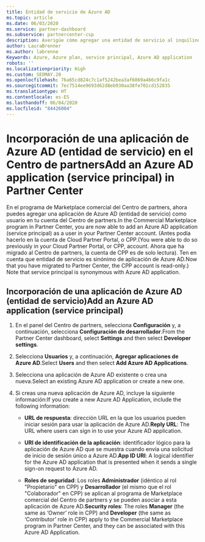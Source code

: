```yaml
---
title: Entidad de servicio de Azure AD
ms.topic: article
ms.date: 06/03/2020
ms.service: partner-dashboard
ms.subservice: partnercenter-csp
description: Averigüe cómo agregar una entidad de servicio al inquilino de Azure AD. Esta acción implica la incorporación de una aplicación de Azure AD (entidad de servicio) en el Centro de partners.
author: LauraBrenner
ms.author: labrenne
Keywords: Azure, Azure plan, service principal, Azure AD application
robots: ''
ms.localizationpriority: High
ms.custom: SEOMAY.20
ms.openlocfilehash: 76a65cd824c7c1af5242bea3af6069a466c9fa1c
ms.sourcegitcommit: 7ec7514ee9693d62d8eb930aa38fe701cd152835
ms.translationtype: HT
ms.contentlocale: es-ES
ms.lasthandoff: 06/04/2020
ms.locfileid: "84426004"
---
```

# <a name="add-an-azure-ad-application-service-principal-in-partner-center"></a><span data-ttu-id="1cd44-105">Incorporación de una aplicación de Azure AD (entidad de servicio) en el Centro de partners</span><span class="sxs-lookup"><span data-stu-id="1cd44-105">Add an Azure AD application (service principal) in Partner Center</span></span>

<span data-ttu-id="1cd44-106">En el programa de Marketplace comercial del Centro de partners, ahora puedes agregar una aplicación de Azure AD (entidad de servicio) como usuario en tu cuenta del Centro de partners.</span><span class="sxs-lookup"><span data-stu-id="1cd44-106">In the Commercial Marketplace program in Partner Center, you are now able to add an Azure AD application (service principal) as a user in your Partner Center account.</span></span> <span data-ttu-id="1cd44-107">(Antes podía hacerlo en la cuenta de Cloud Partner Portal, o CPP.</span><span class="sxs-lookup"><span data-stu-id="1cd44-107">(You were able to do so previously in your Cloud Partner Portal, or CPP, account.</span></span> <span data-ttu-id="1cd44-108">Ahora que ha migrado al Centro de partners, la cuenta de CPP es de solo lectura). Ten en cuenta que entidad de servicio es sinónimo de aplicación de Azure AD.</span><span class="sxs-lookup"><span data-stu-id="1cd44-108">Now that you have migrated to Partner Center, the CPP account is read-only.) Note that service principal is synonymous with Azure AD application.</span></span>

## <a name="add-an-azure-ad-application-service-principal"></a><span data-ttu-id="1cd44-109">Incorporación de una aplicación de Azure AD (entidad de servicio)</span><span class="sxs-lookup"><span data-stu-id="1cd44-109">Add an Azure AD application (service principal)</span></span>

1. <span data-ttu-id="1cd44-110">En el panel del Centro de partners, selecciona **Configuración** y, a continuación, selecciona **Configuración de desarrollador**.</span><span class="sxs-lookup"><span data-stu-id="1cd44-110">From the Partner Center dashboard, select **Settings** and then select **Developer settings**.</span></span>

2. <span data-ttu-id="1cd44-111">Selecciona **Usuarios** y, a continuación, **Agregar aplicaciones de Azure AD**.</span><span class="sxs-lookup"><span data-stu-id="1cd44-111">Select **Users** and then select **Add Azure AD Applications**.</span></span>

3. <span data-ttu-id="1cd44-112">Selecciona una aplicación de Azure AD existente o crea una nueva.</span><span class="sxs-lookup"><span data-stu-id="1cd44-112">Select an existing Azure AD application or create a new one.</span></span>

4. <span data-ttu-id="1cd44-113">Si creas una nueva aplicación de Azure AD, incluye la siguiente información:</span><span class="sxs-lookup"><span data-stu-id="1cd44-113">If you create a new Azure AD Application, include the following information:</span></span>  

   - <span data-ttu-id="1cd44-114">**URL de respuesta**: dirección URL en la que los usuarios pueden iniciar sesión para usar la aplicación de Azure AD.</span><span class="sxs-lookup"><span data-stu-id="1cd44-114">**Reply URL**: The URL where users can sign in to use your Azure AD application.</span></span>

   - <span data-ttu-id="1cd44-115">**URI de identificación de la aplicación**: identificador lógico para la aplicación de Azure AD que se muestra cuando envía una solicitud de inicio de sesión único a Azure AD.</span><span class="sxs-lookup"><span data-stu-id="1cd44-115">**App ID URI**: A logical identifier for the Azure AD application that is presented when it sends a single sign-on request to Azure AD.</span></span>

   - <span data-ttu-id="1cd44-116">**Roles de seguridad**: Los roles **Administrador** (idéntico al rol "Propietario" en CPP) y **Desarrollador** (el mismo que el rol "Colaborador" en CPP) se aplican al programa de Marketplace comercial del Centro de partners y se pueden asociar a esta aplicación de Azure AD.</span><span class="sxs-lookup"><span data-stu-id="1cd44-116">**Security roles**: The roles **Manager** (the same as  ‘Owner’ role in CPP) and **Developer** (the same as ‘Contributor’ role in CPP) apply to the Commercial Marketplace program in Partner Center, and they can be associated with this Azure AD Application.</span></span>  
